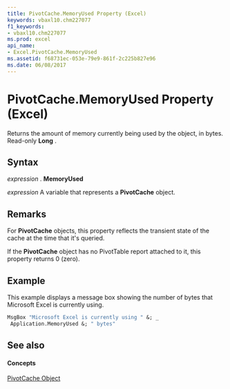 ```yaml
---
title: PivotCache.MemoryUsed Property (Excel)
keywords: vbaxl10.chm227077
f1_keywords:
- vbaxl10.chm227077
ms.prod: excel
api_name:
- Excel.PivotCache.MemoryUsed
ms.assetid: f68731ec-053e-79e9-861f-2c225b827e96
ms.date: 06/08/2017
---
```



# PivotCache.MemoryUsed Property (Excel)

Returns the amount of memory currently being used by the object, in bytes. Read-only **Long** .


## Syntax

 _expression_ . **MemoryUsed**

 _expression_ A variable that represents a **PivotCache** object.


## Remarks

For **PivotCache** objects, this property reflects the transient state of the cache at the time that it's queried.

If the **PivotCache** object has no PivotTable report attached to it, this property returns 0 (zero).


## Example

This example displays a message box showing the number of bytes that Microsoft Excel is currently using.


```vb
MsgBox "Microsoft Excel is currently using " &; _ 
 Application.MemoryUsed &; " bytes"
```


## See also


#### Concepts


[PivotCache Object](pivotcache-object-excel.md)

